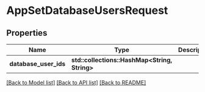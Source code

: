 # AppSetDatabaseUsersRequest

## Properties

Name | Type | Description | Notes
------------ | ------------- | ------------- | -------------
**database_user_ids** | **std::collections::HashMap<String, String>** |  | 

[[Back to Model list]](../README.md#documentation-for-models) [[Back to API list]](../README.md#documentation-for-api-endpoints) [[Back to README]](../README.md)


